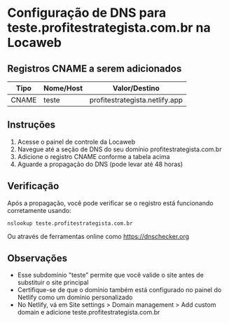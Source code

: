 # Configuração de DNS para teste.profitestrategista.com.br na Locaweb

## Registros CNAME a serem adicionados

| Tipo  | Nome/Host | Valor/Destino                   |
|-------|-----------|--------------------------------|
| CNAME | teste     | profitestrategista.netlify.app  |

## Instruções

1. Acesse o painel de controle da Locaweb
2. Navegue até a seção de DNS do seu domínio profitestrategista.com.br
3. Adicione o registro CNAME conforme a tabela acima
4. Aguarde a propagação do DNS (pode levar até 48 horas)

## Verificação

Após a propagação, você pode verificar se o registro está funcionando corretamente usando:

```
nslookup teste.profitestrategista.com.br
```

Ou através de ferramentas online como https://dnschecker.org

## Observações

- Esse subdomínio "teste" permite que você valide o site antes de substituir o site principal
- Certifique-se de que o domínio também está configurado no painel do Netlify como um domínio personalizado
- No Netlify, vá em Site settings > Domain management > Add custom domain e adicione teste.profitestrategista.com.br
